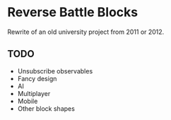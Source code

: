 # Reverse Battle Blocks
Rewrite of an old university project from 2011 or 2012.

## TODO
* Unsubscribe observables
* Fancy design
* AI
* Multiplayer
* Mobile
* Other block shapes